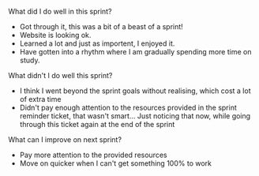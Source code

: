 What did I do well in this sprint?

- Got through it, this was a bit of a beast of a sprint!
- Website is looking ok.
- Learned a lot and just as importent, I enjoyed it.
- Have gotten into a rhythm where I am gradually spending more time on study.

What didn't I do well this sprint?

- I think I went beyond the sprint goals without realising, which cost a lot of extra time
- Didn't pay enough attention to the resources provided in the sprint reminder ticket, that wasn't smart... Just noticing that now, while going through this ticket again at the end of the sprint

What can I improve on next sprint?

- Pay more attention to the provided resources
- Move on quicker when I can't get something 100% to work